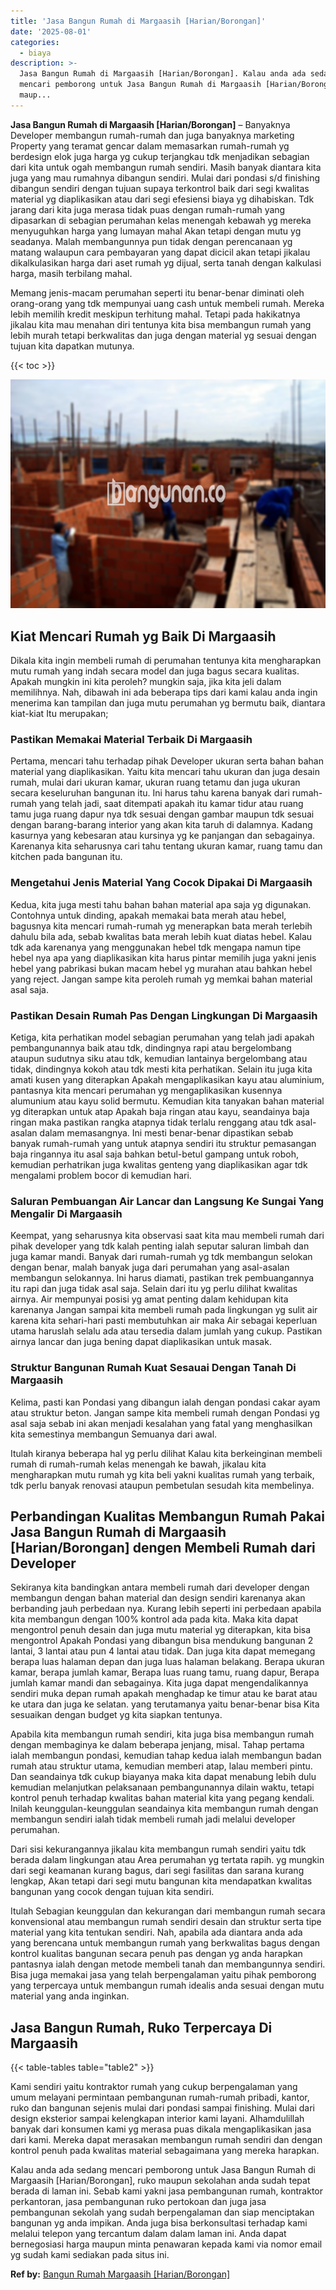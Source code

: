 ```yaml
---
title: 'Jasa Bangun Rumah di Margaasih [Harian/Borongan]'
date: '2025-08-01'
categories:
  - biaya
description: >-
  Jasa Bangun Rumah di Margaasih [Harian/Borongan]. Kalau anda ada sedang
  mencari pemborong untuk Jasa Bangun Rumah di Margaasih [Harian/Borongan], ruko
  maup...
---
```


**Jasa Bangun Rumah di Margaasih \[Harian/Borongan\]** – Banyaknya Developer membangun rumah-rumah dan juga banyaknya marketing Property yang teramat gencar dalam memasarkan rumah-rumah yg berdesign elok juga harga yg cukup terjangkau tdk menjadikan sebagian dari kita untuk ogah membangun rumah sendiri. Masih banyak diantara kita juga yang mau rumahnya dibangun sendiri. Mulai dari pondasi s/d finishing dibangun sendiri dengan tujuan supaya terkontrol baik dari segi kwalitas material yg diaplikasikan atau dari segi efesiensi biaya yg dihabiskan. Tdk jarang dari kita juga merasa tidak puas dengan rumah-rumah yang dipasarkan di sebagian perumahan kelas menengah kebawah yg mereka menyuguhkan harga yang lumayan mahal Akan tetapi dengan mutu yg seadanya. Malah membangunnya pun tidak dengan perencanaan yg matang walaupun cara pembayaran yang dapat dicicil akan tetapi jikalau dikalkulasikan harga dari aset rumah yg dijual, serta tanah dengan kalkulasi harga, masih terbilang mahal.

Memang jenis-macam perumahan seperti itu benar-benar diminati oleh orang-orang yang tdk mempunyai uang cash untuk membeli rumah. Mereka lebih memilih kredit meskipun terhitung mahal. Tetapi pada hakikatnya jikalau kita mau menahan diri tentunya kita bisa membangun rumah yang lebih murah tetapi berkwalitas dan juga dengan material yg sesuai dengan tujuan kita dapatkan mutunya.

{{< toc >}}

![Jasa Bangun Rumah di Margaasih [Harian/Borongan]](/images/borong-bangunan-16.png)

## Kiat Mencari Rumah yg Baik Di Margaasih

Dikala kita ingin membeli rumah di perumahan tentunya kita mengharapkan mutu rumah yang indah secara model dan juga bagus secara kualitas. Apakah mungkin ini kita peroleh? mungkin saja, jika kita jeli dalam memilihnya. Nah, dibawah ini ada beberapa tips dari kami kalau anda ingin menerima kan tampilan dan juga mutu perumahan yg bermutu baik, diantara kiat-kiat Itu merupakan;

### Pastikan Memakai Material Terbaik Di Margaasih

Pertama, mencari tahu terhadap pihak Developer ukuran serta bahan bahan material yang diaplikasikan. Yaitu kita mencari tahu ukuran dan juga desain rumah, mulai dari ukuran kamar, ukuran ruang tetamu dan juga ukuran secara keseluruhan bangunan itu. Ini harus tahu karena banyak dari rumah-rumah yang telah jadi, saat ditempati apakah itu kamar tidur atau ruang tamu juga ruang dapur nya tdk sesuai dengan gambar maupun tdk sesuai dengan barang-barang interior yang akan kita taruh di dalamnya. Kadang kasurnya yang kebesaran atau kursinya yg ke panjangan dan sebagainya. Karenanya kita seharusnya cari tahu tentang ukuran kamar, ruang tamu dan kitchen pada bangunan itu.

### Mengetahui Jenis Material Yang Cocok Dipakai Di Margaasih

Kedua, kita juga mesti tahu bahan bahan material apa saja yg digunakan. Contohnya untuk dinding, apakah memakai bata merah atau hebel, bagusnya kita mencari rumah-rumah yg menerapkan bata merah terlebih dahulu bila ada, sebab kwalitas bata merah lebih kuat diatas hebel. Kalau tdk ada karenanya yang menggunakan hebel tdk mengapa namun tipe hebel nya apa yang diaplikasikan kita harus pintar memilih juga yakni jenis hebel yang pabrikasi bukan macam hebel yg murahan atau bahkan hebel yang reject. Jangan sampe kita peroleh rumah yg memkai bahan material asal saja.

### Pastikan Desain Rumah Pas Dengan Lingkungan Di Margaasih

Ketiga, kita perhatikan model sebagian perumahan yang telah jadi apakah pembangunannya baik atau tdk, dindingnya rapi atau bergelombang ataupun sudutnya siku atau tdk, kemudian lantainya bergelombang atau tidak, dindingnya kokoh atau tdk mesti kita perhatikan. Selain itu juga kita amati kusen yang diterapkan Apakah mengaplikasikan kayu atau aluminium, pantasnya kita mencari perumahan yg mengaplikasikan kusennya alumunium atau kayu solid bermutu. Kemudian kita tanyakan bahan material yg diterapkan untuk atap Apakah baja ringan atau kayu, seandainya baja ringan maka pastikan rangka atapnya tidak terlalu renggang atau tdk asal-asalan dalam memasangnya. Ini mesti benar-benar dipastikan sebab banyak rumah-rumah yang untuk atapnya sendiri itu struktur pemasangan baja ringannya itu asal saja bahkan betul-betul gampang untuk roboh, kemudian perhatrikan juga kwalitas genteng yang diaplikasikan agar tdk mengalami problem bocor di kemudian hari.

### Saluran Pembuangan Air Lancar dan Langsung Ke Sungai Yang Mengalir Di Margaasih

Keempat, yang seharusnya kita observasi saat kita mau membeli rumah dari pihak developer yang tdk kalah penting ialah seputar saluran limbah dan juga kamar mandi. Banyak dari rumah-rumah yg tdk membangun selokan dengan benar, malah banyak juga dari perumahan yang asal-asalan membangun selokannya. Ini harus diamati, pastikan trek pembuangannya itu rapi dan juga tidak asal saja. Selain dari itu yg perlu dilihat kwalitas airnya. Air mempunyai posisi yg amat penting dalam kehidupan kita karenanya Jangan sampai kita membeli rumah pada lingkungan yg sulit air karena kita sehari-hari pasti membutuhkan air maka Air sebagai keperluan utama haruslah selalu ada atau tersedia dalam jumlah yang cukup. Pastikan airnya lancar dan juga bening dapat diaplikasikan untuk masak.

### Struktur Bangunan Rumah Kuat Sesauai Dengan Tanah Di Margaasih

Kelima, pasti kan Pondasi yang dibangun ialah dengan pondasi cakar ayam atau struktur beton. Jangan sampe kita membeli rumah dengan Pondasi yg asal saja sebab ini akan menjadi kesalahan yang fatal yang menghasilkan kita semestinya membangun Semuanya dari awal.

Itulah kiranya beberapa hal yg perlu dilihat Kalau kita berkeinginan membeli rumah di rumah-rumah kelas menengah ke bawah, jikalau kita mengharapkan mutu rumah yg kita beli yakni kualitas rumah yang terbaik, tdk perlu banyak renovasi ataupun pembetulan sesudah kita membelinya.

## Perbandingan Kualitas Membangun Rumah Pakai Jasa Bangun Rumah di Margaasih \[Harian/Borongan\] dengen Membeli Rumah dari Developer

Sekiranya kita bandingkan antara membeli rumah dari developer dengan membangun dengan bahan material dan design sendiri karenanya akan berbanding jauh perbedaan nya. Kurang lebih seperti ini perbedaan apabila kita membangun dengan 100% kontrol ada pada kita. Maka kita dapat mengontrol penuh desain dan juga mutu material yg diterapkan, kita bisa mengontrol Apakah Pondasi yang dibangun bisa mendukung bangunan 2 lantai, 3 lantai atau pun 4 lantai atau tidak. Dan juga kita dapat memegang berapa luas halaman depan dan juga luas halaman belakang. Berapa ukuran kamar, berapa jumlah kamar, Berapa luas ruang tamu, ruang dapur, Berapa jumlah kamar mandi dan sebagainya. Kita juga dapat mengendalikannya sendiri muka depan rumah apakah menghadap ke timur atau ke barat atau ke utara dan juga ke selatan. yang terutamanya yaitu benar-benar bisa Kita sesuaikan dengan budget yg kita siapkan tentunya.

Apabila kita membangun rumah sendiri, kita juga bisa membangun rumah dengan membaginya ke dalam beberapa jenjang, misal. Tahap pertama ialah membangun pondasi, kemudian tahap kedua ialah membangun badan rumah atau struktur utama, kemudian memberi atap, lalau memberi pintu. Dan seandainya tdk cukup biayanya maka kita dapat menabung lebih dulu kemudian melanjutkan pelaksanaan pembangunannya dilain waktu, tetapi kontrol penuh terhadap kwalitas bahan material kita yang pegang kendali. Inilah keunggulan-keunggulan seandainya kita membangun rumah dengan membangun sendiri ialah tidak membeli rumah jadi melalui developer perumahan.

Dari sisi kekurangannya jikalau kita membangun rumah sendiri yaitu tdk berada dalam lingkungan atau Area perumahan yg tertata rapih. yg mungkin dari segi keamanan kurang bagus, dari segi fasilitas dan sarana kurang lengkap, Akan tetapi dari segi mutu bangunan kita mendapatkan kwalitas bangunan yang cocok dengan tujuan kita sendiri.

Itulah Sebagian keunggulan dan kekurangan dari membangun rumah secara konvensional atau membangun rumah sendiri desain dan struktur serta tipe material yang kita tentukan sendiri. Nah, apabila ada diantara anda ada yang berencana untuk membangun rumah yang berkwalitas bagus dengan kontrol kualitas bangunan secara penuh pas dengan yg anda harapkan pantasnya ialah dengan metode membeli tanah dan membangunnya sendiri. Bisa juga memakai jasa yang telah berpengalaman yaitu pihak pemborong yang terpercaya untuk membangun rumah idealis anda sesuai dengan mutu material yang anda inginkan.

## Jasa Bangun Rumah, Ruko Terpercaya Di Margaasih

{{< table-tables table="table2" >}}

Kami sendiri yaitu kontraktor rumah yang cukup berpengalaman yang umum melayani permintaan pembangunan rumah-rumah pribadi, kantor, ruko dan bangunan sejenis mulai dari pondasi sampai finishing. Mulai dari design eksterior sampai kelengkapan interior kami layani. Alhamdulillah banyak dari konsumen kami yg merasa puas dikala mengaplikasikan jasa dari kami. Mereka dapat merasakan membangun rumah sendiri dan dengan kontrol penuh pada kwalitas material sebagaimana yang mereka harapkan.

Kalau anda ada sedang mencari pemborong untuk Jasa Bangun Rumah di Margaasih \[Harian/Borongan\], ruko maupun sekolahan anda sudah tepat berada di laman ini. Sebab kami yakni jasa pembangunan rumah, kontraktor perkantoran, jasa pembangunan ruko pertokoan dan juga jasa pembangunan sekolah yang sudah berpengalaman dan siap menciptakan bangunan yg anda impikan. Anda juga bisa berkonsultasi terhadap kami melalui telepon yang tercantum dalam dalam laman ini. Anda dapat bernegosiasi harga maupun minta penawaran kepada kami via nomor email yg sudah kami sediakan pada situs ini.

**Ref by:** [Bangun Rumah Margaasih [Harian/Borongan]](https://id.wikipedia.org/wiki/Bangun)
